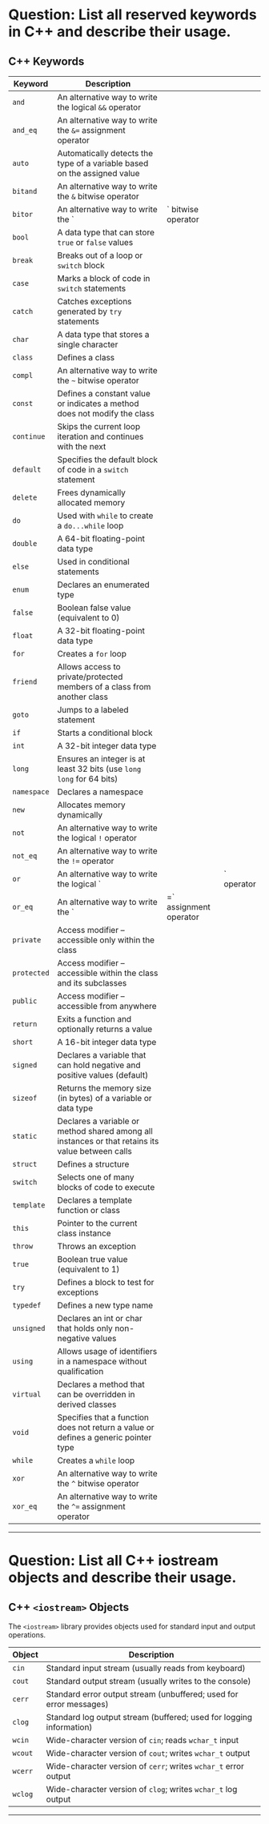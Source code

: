 # Question: List all reserved keywords in C++ and describe their usage.

## C++ Keywords

| Keyword     | Description                                                                                      |                         |             |
| ----------- | ------------------------------------------------------------------------------------------------ | ----------------------- | ----------- |
| `and`       | An alternative way to write the logical `&&` operator                                            |                         |             |
| `and_eq`    | An alternative way to write the `&=` assignment operator                                         |                         |             |
| `auto`      | Automatically detects the type of a variable based on the assigned value                         |                         |             |
| `bitand`    | An alternative way to write the `&` bitwise operator                                             |                         |             |
| `bitor`     | An alternative way to write the \`                                                               | \` bitwise operator     |             |
| `bool`      | A data type that can store `true` or `false` values                                              |                         |             |
| `break`     | Breaks out of a loop or `switch` block                                                           |                         |             |
| `case`      | Marks a block of code in `switch` statements                                                     |                         |             |
| `catch`     | Catches exceptions generated by `try` statements                                                 |                         |             |
| `char`      | A data type that stores a single character                                                       |                         |             |
| `class`     | Defines a class                                                                                  |                         |             |
| `compl`     | An alternative way to write the `~` bitwise operator                                             |                         |             |
| `const`     | Defines a constant value or indicates a method does not modify the class                         |                         |             |
| `continue`  | Skips the current loop iteration and continues with the next                                     |                         |             |
| `default`   | Specifies the default block of code in a `switch` statement                                      |                         |             |
| `delete`    | Frees dynamically allocated memory                                                               |                         |             |
| `do`        | Used with `while` to create a `do...while` loop                                                  |                         |             |
| `double`    | A 64-bit floating-point data type                                                                |                         |             |
| `else`      | Used in conditional statements                                                                   |                         |             |
| `enum`      | Declares an enumerated type                                                                      |                         |             |
| `false`     | Boolean false value (equivalent to 0)                                                            |                         |             |
| `float`     | A 32-bit floating-point data type                                                                |                         |             |
| `for`       | Creates a `for` loop                                                                             |                         |             |
| `friend`    | Allows access to private/protected members of a class from another class                         |                         |             |
| `goto`      | Jumps to a labeled statement                                                                     |                         |             |
| `if`        | Starts a conditional block                                                                       |                         |             |
| `int`       | A 32-bit integer data type                                                                       |                         |             |
| `long`      | Ensures an integer is at least 32 bits (use `long long` for 64 bits)                             |                         |             |
| `namespace` | Declares a namespace                                                                             |                         |             |
| `new`       | Allocates memory dynamically                                                                     |                         |             |
| `not`       | An alternative way to write the logical `!` operator                                             |                         |             |
| `not_eq`    | An alternative way to write the `!=` operator                                                    |                         |             |
| `or`        | An alternative way to write the logical \`                                                       |                         | \` operator |
| `or_eq`     | An alternative way to write the \`                                                               | =\` assignment operator |             |
| `private`   | Access modifier – accessible only within the class                                               |                         |             |
| `protected` | Access modifier – accessible within the class and its subclasses                                 |                         |             |
| `public`    | Access modifier – accessible from anywhere                                                       |                         |             |
| `return`    | Exits a function and optionally returns a value                                                  |                         |             |
| `short`     | A 16-bit integer data type                                                                       |                         |             |
| `signed`    | Declares a variable that can hold negative and positive values (default)                         |                         |             |
| `sizeof`    | Returns the memory size (in bytes) of a variable or data type                                    |                         |             |
| `static`    | Declares a variable or method shared among all instances or that retains its value between calls |                         |             |
| `struct`    | Defines a structure                                                                              |                         |             |
| `switch`    | Selects one of many blocks of code to execute                                                    |                         |             |
| `template`  | Declares a template function or class                                                            |                         |             |
| `this`      | Pointer to the current class instance                                                            |                         |             |
| `throw`     | Throws an exception                                                                              |                         |             |
| `true`      | Boolean true value (equivalent to 1)                                                             |                         |             |
| `try`       | Defines a block to test for exceptions                                                           |                         |             |
| `typedef`   | Defines a new type name                                                                          |                         |             |
| `unsigned`  | Declares an int or char that holds only non-negative values                                      |                         |             |
| `using`     | Allows usage of identifiers in a namespace without qualification                                 |                         |             |
| `virtual`   | Declares a method that can be overridden in derived classes                                      |                         |             |
| `void`      | Specifies that a function does not return a value or defines a generic pointer type              |                         |             |
| `while`     | Creates a `while` loop                                                                           |                         |             |
| `xor`       | An alternative way to write the `^` bitwise operator                                             |                         |             |
| `xor_eq`    | An alternative way to write the `^=` assignment operator                                         |                         |             |

---

# Question: List all C++ iostream objects and describe their usage.

## C++ `<iostream>` Objects

The `<iostream>` library provides objects used for standard input and output operations.

| Object  | Description                                                         |
| ------- | ------------------------------------------------------------------- |
| `cin`   | Standard input stream (usually reads from keyboard)                 |
| `cout`  | Standard output stream (usually writes to the console)              |
| `cerr`  | Standard error output stream (unbuffered; used for error messages)  |
| `clog`  | Standard log output stream (buffered; used for logging information) |
| `wcin`  | Wide-character version of `cin`; reads `wchar_t` input              |
| `wcout` | Wide-character version of `cout`; writes `wchar_t` output           |
| `wcerr` | Wide-character version of `cerr`; writes `wchar_t` error output     |
| `wclog` | Wide-character version of `clog`; writes `wchar_t` log output       |

---
